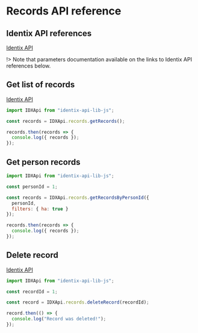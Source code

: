 # Records API reference

## Identix API references

[Identix API](https://kb.identix.one/#/records)

!> Note that parameters documentation available on the links to Identix API references below.

## Get list of records

[Identix API](https://kb.identix.one/#/records?id=records-request)

```js
import IDXApi from "identix-api-lib-js";

const records = IDXApi.records.getRecords();

records.then(records => {
  console.log({ records });
});
```

## Get person records

```js
import IDXApi from "identix-api-lib-js";

const personId = 1;

const records = IDXApi.records.getRecordsByPersonId({
  personId,
  filters: { ha: true }
});

records.then(records => {
  console.log({ records });
});
```

## Delete record

[Identix API](https://kb.identix.one/#/records?id=record-deleting)

```js
import IDXApi from "identix-api-lib-js";

const recordId = 1;

const record = IDXApi.records.deleteRecord(recordId);

record.then(() => {
  console.log("Record was deleted!");
});
```
